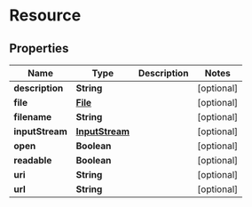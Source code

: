 
# Resource

## Properties
Name | Type | Description | Notes
------------ | ------------- | ------------- | -------------
**description** | **String** |  |  [optional]
**file** | [**File**](File.md) |  |  [optional]
**filename** | **String** |  |  [optional]
**inputStream** | [**InputStream**](InputStream.md) |  |  [optional]
**open** | **Boolean** |  |  [optional]
**readable** | **Boolean** |  |  [optional]
**uri** | **String** |  |  [optional]
**url** | **String** |  |  [optional]



